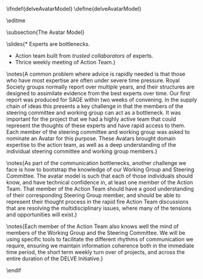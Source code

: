 \ifndef{delveAvatarModel}
\define{delveAvatarModel}

\editme

\subsection{The Avatar Model}

\slides{* Experts are bottlenecks.
* Action team built from *trusted collaborators* of experts.
* Thrice weekly meeting of Action Team.}

\notes{A common problem where advice is rapidly needed is that those who have most expertise are often under severe time pressure. Royal Society groups normally report over multiple years, and their structures are designed to assimilate evidence from the best experts over time. Our first report was produced for SAGE within two weeks of convening. In the supply chain of ideas this presents a key challenge in that the members of the steering committee and working group can act as a bottleneck. It was important for the project that we had a highly active team that could represent the thoughts of these experts and have rapid access to them. Each member of the steering committee and working group was asked to nominate an Avatar for this purpose. These Avatars brought domain expertise to the action team, as well as a deep understanding of the individual steering committee and working group members.}

\notes{As part of the communication bottlenecks, another challenge we face is how to bootstrap the knowledge of our Working Group and Steering Committee. The avatar model is such that each of those individuals should know, and have technical confidence in, at least one member of the Action Team. That member of the Action Team should have a good understanding of their corresponding Steering Group member, and should be able to represent their thought process in the rapid fire Action Team discussions that are resolving the multidisciplinary issues, where many of the tensions and opportunities will exist.}

\notes{Each member of the Action Team also knows well the mind of members of the Working Group and the Steering Committee. We will be using specific tools to facilitate the different rhythms of communication we require, ensuring we maintain information coherence both in the immediate time period, the short term weekly turn over of projects, and across the entire duration of the DELVE Initiative.}

\endif
